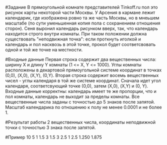 #Задание
В прямоугольной комнате представителей Tinkoff.ru пол это рисунок карты некоторой части Москвы. У Арсения в кармане лежит календарик, где изображена ровно та же часть Москвы, но в мнеьшем масштабе (по сути уменьшенная копия пола с сохранением отношения сторон). Сеня выронил календарь рисунком вверх, так, что календарь находится строго внутри комнаты.
При таком положении должна существовать "неподвижная точка": если проткнуть иголкой и календарь и пол насквозь в этой точке, прокол будет соответсвовать одной и той же точке на местности.

#Входные данные
Первая строка содержит два вещественных числа: ширину X и длину Y комнаты (1 <= X, Y <= 1000). Углы комнаты расположены в декартовой прямоугольной системе координат в точках (0,0), (X,0), (X,Y), (0,Y).
Вторая строка содержит восемь вещественных чисел - углы календаря в той же системе координат. Сначала идет угол календаря, соответсвующий точке (0,0), затем (X,0), (X,Y) и (0, Y).
Входные данные корректны: календарь имеет те же пропорции, что и пол комнаты, календарь не выходит за пределы комнаты.
Все вещественные числа заданы с точностью до 5 знаков после запятой. Масштаб календарика по отношению к полу не менее 0.0001 и не более 1.

#Результат работы
2 вещественных числа, координаты неподвижной точки с точностью 3 знака после запятой.

#Пример
10 5
1 1.5 3 1.5 3 2.5 1 2.5
1.250 1.875